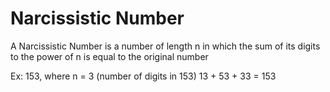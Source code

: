 # Narcissistic Number

A Narcissistic Number is a number of length n in which the sum of its digits to the power of n is equal to the original number


Ex: 153, where n = 3 (number of digits in 153) 13 + 53 + 33 = 153
